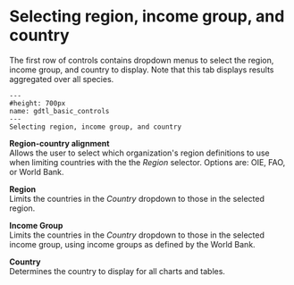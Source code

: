 # Selecting region, income group, and country
<p>
The first row of controls contains dropdown menus to select the region, income group, and country to display.  Note that this tab displays results aggregated over all species.
</p>

```{figure} ../Images/gdtl_basic_controls.png
---
#height: 700px
name: gdtl_basic_controls
---
Selecting region, income group, and country
```

<p><b>Region-country alignment</b><br />
Allows the user to select which organization's region definitions to use when limiting countries with the the <i>Region</i> selector. Options are: OIE, FAO, or World Bank.
</p>
<p><b>Region</b><br />
Limits the countries in the <i>Country</i> dropdown to those in the selected region.
</p>
<p><b>Income Group</b><br />
Limits the countries in the <i>Country</i> dropdown to those in the selected income group, using income groups as defined by the World Bank.
</p>
<p><b>Country</b><br />
Determines the country to display for all charts and tables.
</p>
